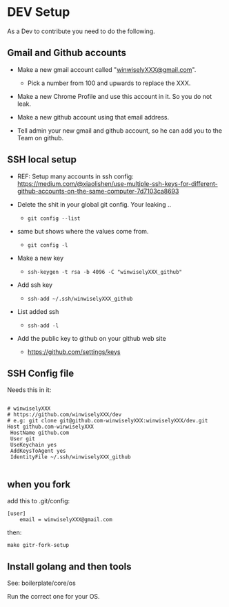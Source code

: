 # DEV Setup

As a Dev to contribute you need to do the following.

## Gmail and Github accounts

- Make a new gmail account called "winwiselyXXX@gmail.com".
	- Pick a number from 100 and upwards to replace the XXX.

- Make a new Chrome Profile and use this account in it. So you do not leak.

- Make a new github account using that email address.

- Tell admin your new gmail and github account, so he can add you to the Team on github.

## SSH local setup

- REF: Setup many accounts in ssh config:  https://medium.com/@xiaolishen/use-multiple-ssh-keys-for-different-github-accounts-on-the-same-computer-7d7103ca8693

- Delete the shit in your global git config. Your leaking ..
	- ``` git config --list ```

- same but shows where the values come from.
	- ``` git config -l ```

- Make a new key
	- ``` ssh-keygen -t rsa -b 4096 -C "winwiselyXXX_github" ```


- Add ssh key 
	- ``` ssh-add ~/.ssh/winwiselyXXX_github  ```

- List added ssh 
	- ``` ssh-add -l  ```


- Add the public key to github on your github web site
	- https://github.com/settings/keys

## SSH Config file

Needs this in it:

```

# winwiselyXXX
# https://github.com/winwiselyXXX/dev
# e.g: git clone git@github.com-winwiselyXXX:winwiselyXXX/dev.git
Host github.com-winwiselyXXX
 HostName github.com
 User git
 UseKeychain yes
 AddKeysToAgent yes
 IdentityFile ~/.ssh/winwiselyXXX_github
 
```


## when you fork

add this to .git/config:
````
[user]
	email = winwiselyXXX@gmail.com
````

then:

````
make gitr-fork-setup
````



## Install golang and then tools

See: boilerplate/core/os

Run the correct one for your OS.
